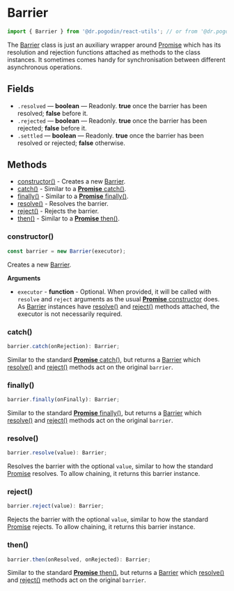 # Barrier
```jsx
import { Barrier } from '@dr.pogodin/react-utils'; // or from '@dr.pogodin/js-utils';
```
The [Barrier] class is just an auxiliary wrapper around [Promise] which has
its resolution and rejection functions attached as methods to the class instances.
It sometimes comes handy for synchronisation between different asynchronous
operations.

## Fields
- `.resolved` &mdash; **boolean** &mdash; Readonly. **true** once the barrier
  has been resolved; **false** before it.
- `.rejected` &mdash; **boolean** &mdash; Readonly. **true** once the barrier
  has been rejected; **false** before it.
- `.settled` &mdash; **boolean** &mdash; Readonly. **true** once the barrier has
  been resolved or rejected; **false** otherwise.

## Methods
- [constructor()] - Creates a new [Barrier].
- [catch()] - Similar to a [**Promise** catch()].
- [finally()] - Similar to a [**Promise** finally()].
- [resolve()] - Resolves the barrier.
- [reject()] - Rejects the barrier.
- [then()] - Similar to a [**Promise** then()].

### constructor()
```jsx
const barrier = new Barrier(executor);
```
Creates a new [Barrier].

**Arguments**
- `executor` - **function** - Optional. When provided, it will be called
  with `resolve` and `reject` arguments as the usual
  [**Promise** constructor](https://developer.mozilla.org/en-US/docs/Web/JavaScript/Reference/Global_Objects/Promise/Promise) does. As [Barrier] instances have
  [resolve()] and [reject()] methods attached, the executor is not necessarily
  required.

### catch()
```jsx
barrier.catch(onRejection): Barrier;
```
Similar to the standard [**Promise** catch()],
but returns a [Barrier] which [resolve()] and [reject()] methods act on
the original `barrier`.

### finally()
```jsx
barrier.finally(onFinally): Barrier;
```
Similar to the standard [**Promise** finally()],
but returns a [Barrier] which [resolve()] and [reject()] methods act on
the original `barrier`.

### resolve()
```jsx
barrier.resolve(value): Barrier;
```
Resolves the barrier with the optional `value`, similar to how the standard
[Promise] resolves. To allow chaining, it returns this barrier instance.

### reject()
```jsx
barrier.reject(value): Barrier;
```
Rejects the barrier with the optional `value`, similar to how the standard
[Promise] rejects. To allow chaining, it returns this barrier instance.

### then()
```jsx
barrier.then(onResolved, onRejected): Barrier;
```
Similar to the standard [**Promise** then()],
but returns a [Barrier] which [resolve()] and [reject()] methods act on
the original `barrier`.

[Barrier]: /docs/api/classes/Barrier
[JS Utils]: https://www.npmjs.com/package/@dr.pogodin/js-utils
[Promise]: https://developer.mozilla.org/en-US/docs/Web/JavaScript/Reference/Global_Objects/Promise
[**Promise** catch()]: https://developer.mozilla.org/en-US/docs/Web/JavaScript/Reference/Global_Objects/Promise/catch
[**Promise** finally()]: https://developer.mozilla.org/en-US/docs/Web/JavaScript/Reference/Global_Objects/Promise/finally
[**Promise** then()]: https://developer.mozilla.org/en-US/docs/Web/JavaScript/Reference/Global_Objects/Promise/then
[constructor()]: #constructor
[catch()]: #catch
[finally()]: #finally
[resolve()]: #resolve
[reject()]: #reject
[then()]: #then
